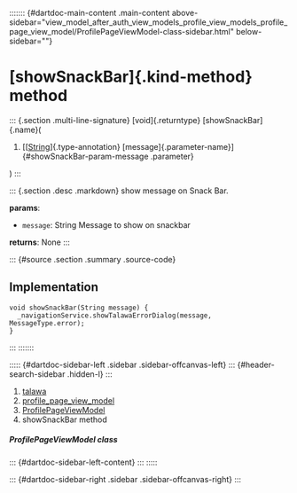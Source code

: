 ::::::: {#dartdoc-main-content .main-content above-sidebar="view_model_after_auth_view_models_profile_view_models_profile_page_view_model/ProfilePageViewModel-class-sidebar.html" below-sidebar=""}
<div>

# [showSnackBar]{.kind-method} method

</div>

::: {.section .multi-line-signature}
[void]{.returntype} [showSnackBar]{.name}(

1.  [[[String](https://api.flutter.dev/flutter/dart-core/String-class.html)]{.type-annotation}
    [message]{.parameter-name}]{#showSnackBar-param-message .parameter}

)
:::

::: {.section .desc .markdown}
show message on Snack Bar.

**params**:

-   `message`: String Message to show on snackbar

**returns**: None
:::

::: {#source .section .summary .source-code}
## Implementation

``` language-dart
void showSnackBar(String message) {
  _navigationService.showTalawaErrorDialog(message, MessageType.error);
}
```
:::
:::::::

::::: {#dartdoc-sidebar-left .sidebar .sidebar-offcanvas-left}
::: {#header-search-sidebar .hidden-l}
:::

1.  [talawa](../../index.html)
2.  [profile_page_view_model](../../view_model_after_auth_view_models_profile_view_models_profile_page_view_model/)
3.  [ProfilePageViewModel](../../view_model_after_auth_view_models_profile_view_models_profile_page_view_model/ProfilePageViewModel-class.html)
4.  showSnackBar method

##### ProfilePageViewModel class

::: {#dartdoc-sidebar-left-content}
:::
:::::

::: {#dartdoc-sidebar-right .sidebar .sidebar-offcanvas-right}
:::
